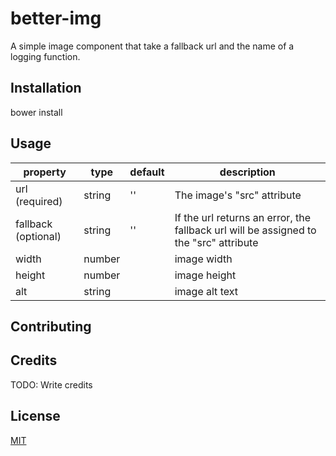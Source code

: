 # better-img

A simple image component that take a fallback url and the name of a logging function.

<custom-element-demo>
  <template>

  </template>
</custom-element-demo>

## Installation

bower install

## Usage

| property | type | default | description |
| -------- | ---- | ------- | ----------- |
| url (required) | string | '' | The image's "src" attribute |
| fallback (optional) | string | '' | If the url returns an error, the fallback url will be assigned to the "src" attribute |
| width | number | | image width |
| height | number | | image height |
| alt | string | | image alt text |

## Contributing

## Credits

TODO: Write credits

## License

[MIT](https://opensource.org/licenses/MIT)
